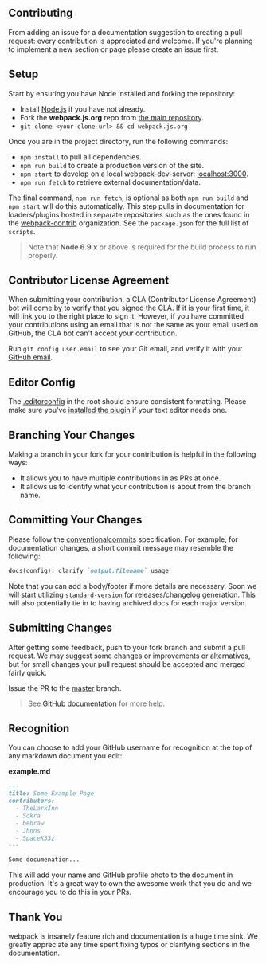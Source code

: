 Contributing
------------

From adding an issue for a documentation suggestion to creating a pull request: every
contribution is appreciated and welcome. If you're planning to implement a new section or
page please create an issue first.


## Setup

Start by ensuring you have Node installed and forking the repository:

- Install [Node.js][1] if you have not already.
- Fork the **webpack.js.org** repo from [the main repository][2].
- `git clone <your-clone-url> && cd webpack.js.org`

Once you are in the project directory, run the following commands:

- `npm install` to pull all dependencies.
- `npm run build` to create a production version of the site.
- `npm start` to develop on a local webpack-dev-server: [localhost:3000][3].
- `npm run fetch` to retrieve external documentation/data.

The final command, `npm run fetch`, is optional as both `npm run build` and `npm start`
will do this automatically. This step pulls in documentation for loaders/plugins hosted
in separate repositories such as the ones found in the [webpack-contrib][4] organization.
See the `package.json` for the full list of `scripts`.

> Note that __Node 6.9.x__ or above is required for the build process to run properly.


## Contributor License Agreement

When submitting your contribution, a CLA (Contributor License Agreement) bot will come by
to verify that you signed the CLA. If it is your first time, it will link you to the right
place to sign it. However, if you have committed your contributions using an email that is
not the same as your email used on GitHub, the CLA bot can't accept your contribution.

Run `git config user.email` to see your Git email, and verify it with your [GitHub email][5].


## Editor Config

The [.editorconfig][6] in the root should ensure consistent formatting. Please make sure
you've [installed the plugin][7] if your text editor needs one.


## Branching Your Changes

Making a branch in your fork for your contribution is helpful in the following ways:

- It allows you to have multiple contributions in as PRs at once.
- It allows us to identify what your contribution is about from the branch name.


## Committing Your Changes

Please follow the [conventionalcommits][10] specification. For example, for documentation
changes, a short commit message may resemble the following:

``` md
docs(config): clarify `output.filename` usage
```

Note that you can add a body/footer if more details are necessary. Soon we will
start utilizing [`standard-version`][11] for releases/changelog generation. This
will also potentially tie in to having archived docs for each major version.


## Submitting Changes

After getting some feedback, push to your fork branch and submit a pull request. We may
suggest some changes or improvements or alternatives, but for small changes your pull
request should be accepted and merged fairly quick.

Issue the PR to the [master][8] branch.

> See [GitHub documentation][9] for more help.


## Recognition

You can choose to add your GitHub username for recognition at the top of any markdown
document you edit:

__example.md__

```markdown
---
title: Some Example Page
contributors:
  - TheLarkInn
  - Sokra
  - bebraw
  - Jhnns
  - SpaceK33z
---

Some documenation...
```

This will add your name and GitHub profile photo to the document in production. It's a
great way to own the awesome work that you do and we encourage you to do this in your PRs.


## Thank You

webpack is insanely feature rich and documentation is a huge time sink. We greatly appreciate
any time spent fixing typos or clarifying sections in the documentation.


[1]: https://nodejs.org/
[2]: https://github.com/webpack/webpack.js.org
[3]: http://localhost:3000/
[4]: https://github.com/webpack-contrib
[5]: https://github.com/settings/emails
[6]: https://github.com/webpack/webpack.js.org/blob/master/.editorconfig
[7]: http://editorconfig.org/#download
[8]: https://github.com/webpack/webpack.js.org/tree/master
[9]: https://help.github.com/articles/proposing-changes-to-your-work-with-pull-requests/
[10]: http://conventionalcommits.org/
[11]: https://github.com/conventional-changelog/standard-version
